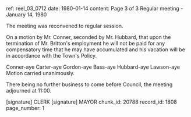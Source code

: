ref: reel_03_0712
date: 1980-01-14
content: Page 3 of 3
Regular meeting - January 14, 1980

The meeting was reconvened to regular session.

On a motion by Mr. Conner, seconded by Mr. Hubbard, that upon the termination of Mr. Britton's employment he will not be paid for any compensatory time that he may have accumulated and his vacation will be in accordance with the Town's Policy.

Conner-aye Carter-aye Gordon-aye Bass-aye Hubbard-aye Lawson-aye
Motion carried unanimously.

There being no further business to come before Council, the meeting adjourned at 11:00.

[signature] CLERK
[signature] MAYOR
chunk_id: 20788
record_id: 1808
page_number: 1

